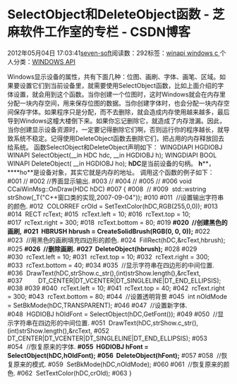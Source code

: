 
# SelectObject和DeleteObject函数 -  芝麻软件工作室的专栏 - CSDN博客


2012年05月04日 17:03:41[seven-soft](https://me.csdn.net/softn)阅读数：292标签：[winapi																](https://so.csdn.net/so/search/s.do?q=winapi&t=blog)[windows																](https://so.csdn.net/so/search/s.do?q=windows&t=blog)[c																](https://so.csdn.net/so/search/s.do?q=c&t=blog)[
							](https://so.csdn.net/so/search/s.do?q=windows&t=blog)[
																					](https://so.csdn.net/so/search/s.do?q=winapi&t=blog)个人分类：[WINDOWS API																](https://blog.csdn.net/softn/article/category/1130113)
[
																								](https://so.csdn.net/so/search/s.do?q=winapi&t=blog)


Windows显示设备的属性，共有下面几种：位图、画刷、字体、画笔、区域。如果要设置它们到当前设备里，就需要使用SelectObject函数，比如上面介绍的字体设置，就会用到这个函数。当你创建一个位图时，这时Windows就会在内存里分配一块内存空间，用来保存位图的数据。当你创建字体时，也会分配一块内存空间保存字体。如果程序只是分配，而不去删除，就会造成内存使用越来越多，最后导到Windows这幢大楼倒下来。如果你忘记删除它，就造成了内存泄漏。因此，当你创建显示设备资源时，一定要记得删除它们啊，否则运行你的程序越长，就导致系统不稳定。记得使用DeleteObject函数去删除它们，把占用的内存释放回去给系统。
函数SelectObject和DeleteObject声明如下：
WINGDIAPI HGDIOBJ WINAPI SelectObject(__in HDC hdc, __in HGDIOBJ h);
WINGDIAPI BOOL WINAPI DeleteObject( __in HGDIOBJ ho);
**hDC**是当前设备的句柄。
**h****，****ho**是设备对象，其实它就是内存的地址。
调用这个函数的例子如下：
\#001 //
\#002 //界面显示输出.
\#003 //
\#004 //
\#005 //
\#006 void CCaiWinMsg::OnDraw(HDC hDC)
\#007 {
\#008  //
\#009  std::wstring strShow(_T("C++窗口类的实现,2007-09-04"));
\#010
\#011  //设置输出字符串的颜色.
\#012  COLORREF crOld = SetTextColor(hDC,RGB(255,0,0));
\#013
\#014  RECT rcText;
\#015  rcText.left = 10;
\#016  rcText.top = 10;
\#017  rcText.right = 300;
\#018  rcText.bottom = 80;
\#019
**\#020  //****创建黑色的画刷****,**
**\#021  HBRUSH hbrush = CreateSolidBrush(RGB(0, 0, 0));**
\#022
\#023  //用黑色的画刷填充四边形的颜色.
\#024  FillRect(hDC,&rcText,hbrush);
\#025
**\#026  //****删除画刷****.**
**\#027  DeleteObject(hbrush);**
\#028
\#029
\#030  rcText.left = 10;
\#031  rcText.top = 10;
\#032  rcText.right = 300;
\#033  rcText.bottom = 40;
\#034
\#035  //显示字符串在四边形的中间位置.
\#036  DrawText(hDC,strShow.c_str(),(int)strShow.length(),&rcText,
\#037         DT_CENTER|DT_VCENTER|DT_SINGLELINE|DT_END_ELLIPSIS);
\#038
\#039
\#040  rcText.left = 10;
\#041  rcText.top = 40;
\#042  rcText.right = 300;
\#043  rcText.bottom = 80;
\#044  //设置透明背景
\#045  int nOldMode = SetBkMode(hDC,TRANSPARENT);
\#046
\#047  //设置新字体.
\#048  HGDIOBJ hOldFont = SelectObject(hDC,GetFont());
\#049
\#050  //显示字符串在四边形的中间位置.
\#051  DrawText(hDC,strShow.c_str(),(int)strShow.length(),&rcText,
\#052         DT_CENTER|DT_VCENTER|DT_SINGLELINE|DT_END_ELLIPSIS);
\#053
\#054  //恢复原来的字体.
**\#055  HGDIOBJ hFont = SelectObject(hDC,hOldFont);**
**\#056  DeleteObject(hFont);**
\#057
\#058  //恢复原来的模式.
\#059  SetBkMode(hDC,nOldMode);
\#060
\#061  //恢复原来的颜色.
\#062  SetTextColor(hDC,crOld);
\#063 }


